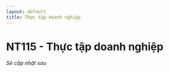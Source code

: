 ```yaml
---
layout: default
title: Thực tập doanh nghiệp
---
```


# NT115 - Thực tập doanh nghiệp

*Sẽ cập nhật sau*